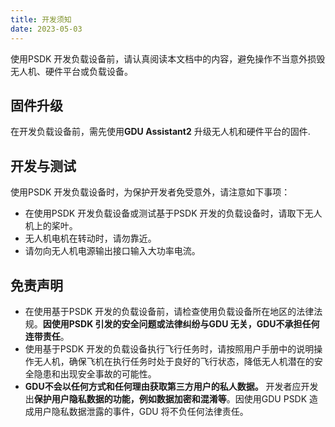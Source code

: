 ```yaml
---
title: 开发须知
date: 2023-05-03
---
```




使用PSDK 开发负载设备前，请认真阅读本文档中的内容，避免操作不当意外损毁无人机、硬件平台或负载设备。

## 固件升级

在开发负载设备前，需先使用**GDU Assistant2** 升级无人机和硬件平台的固件.

## 开发与测试

使用PSDK 开发负载设备时，为保护开发者免受意外，请注意如下事项：

- 在使用PSDK 开发负载设备或测试基于PSDK 开发的负载设备时，请取下无人机上的桨叶。
- 无人机电机在转动时，请勿靠近。
- 请勿向无人机电源输出接口输入大功率电流。

## 免责声明

- 在使用基于PSDK 开发的负载设备前，请检查使用负载设备所在地区的法律法规。**因使用PSDK 引发的安全问题或法律纠纷与GDU 无关，GDU不承担任何连带责任**。
- 使用基于PSDK 开发的负载设备执行飞行任务时，请按照用户手册中的说明操作无人机，确保飞机在执行任务时处于良好的飞行状态，降低无人机潜在的安全隐患和出现安全事故的可能性。
- **GDU不会以任何方式和任何理由获取第三方用户的私人数据。** 开发者应开发出**保护用户隐私数据的功能，例如数据加密和混淆等**。因使用GDU PSDK 造成用户隐私数据泄露的事件，GDU 将不负任何法律责任。
